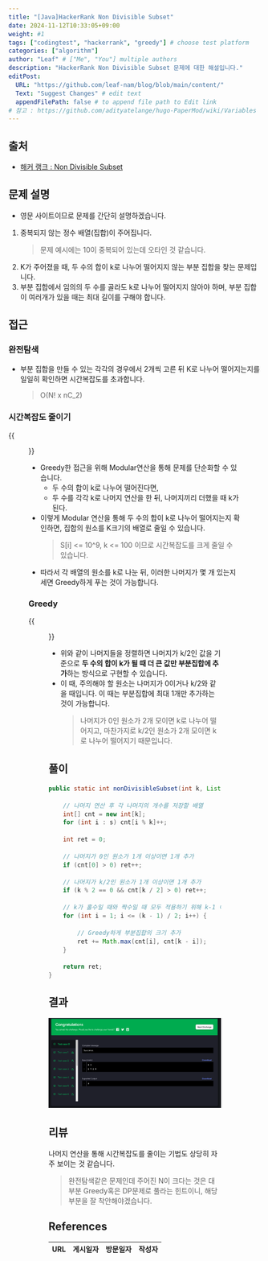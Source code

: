 ```yaml
---
title: "[Java]HackerRank Non Divisible Subset"
date: 2024-11-12T10:33:05+09:00
weight: #1
tags: ["codingtest", "hackerrank", "greedy"] # choose test platform
categories: ["algorithm"]
author: "Leaf" # ["Me", "You"] multiple authors
description: "HackerRank Non Divisible Subset 문제에 대한 해설입니다."
editPost:
  URL: "https://github.com/leaf-nam/blog/blob/main/content/"
  Text: "Suggest Changes" # edit text
  appendFilePath: false # to append file path to Edit link
# 참고 : https://github.com/adityatelange/hugo-PaperMod/wiki/Variables
---
```


## 출처

- [해커 랭크 : Non Divisible Subset](https://www.hackerrank.com/challenges/non-divisible-subset/problem)

## 문제 설명

- 영문 사이트이므로 문제를 간단히 설명하겠습니다.

1. 중복되지 않는 정수 배열(집합)이 주어집니다.
   > 문제 예시에는 10이 중복되어 있는데 오타인 것 같습니다.
2. K가 주어졌을 때, 두 수의 합이 k로 나누어 떨어지지 않는 부분 집합을 찾는 문제입니다.
3. 부분 집합에서 임의의 두 수를 골라도 k로 나누어 떨어지지 않아야 하며, 부분 집합이 여러개가 있을 때는 최대 길이를 구해야 합니다.

## 접근

### 완전탐색

- 부분 집합을 만들 수 있는 각각의 경우에서 2개씩 고른 뒤 K로 나누어 떨어지는지를 일일히 확인하면 시간복잡도를 초과합니다.
  > O(N! x nC_2)

### 시간복잡도 줄이기

{{<figure src="solve1.png" caption="Modular 연산을 통해 시간복잡도 줄이기">}}

- Greedy한 접근을 위해 Modular연산을 통해 문제를 단순화할 수 있습니다.
  - 두 수의 합이 k로 나누어 떨어진다면,
  - 두 수를 각각 k로 나머지 연산을 한 뒤, 나머지끼리 더했을 때 k가 된다.
- 이렇게 Modular 연산을 통해 두 수의 합이 k로 나누어 떨어지는지 확인하면, 집합의 원소를 K크기의 배열로 줄일 수 있습니다.
  > S[i] <= 10^9, k <= 100 이므로 시간복잡도를 크게 줄일 수 있습니다.
- 따라서 각 배열의 원소를 k로 나눈 뒤, 이러한 나머지가 몇 개 있는지 세면 Greedy하게 푸는 것이 가능합니다.

### Greedy

{{<figure src="solve2.png" caption="나머지 원소들끼리 합해서 k가 되는 경우 찾기">}}

- 위와 같이 나머지들을 정렬하면 나머지가 k/2인 값을 기준으로 **두 수의 합이 k가 될 때 더 큰 값만 부분집합에 추가**하는 방식으로 구현할 수 있습니다.
- 이 때, 주의해야 할 원소는 나머지가 0이거나 k/2와 같을 때입니다. 이 때는 부분집합에 최대 1개만 추가하는 것이 가능합니다.
  > 나머지가 0인 원소가 2개 모이면 k로 나누어 떨어지고, 마찬가지로 k/2인 원소가 2개 모이면 k로 나누어 떨어지기 때문입니다.

## 풀이

```java
public static int nonDivisibleSubset(int k, List<Integer> s) {

    // 나머지 연산 후 각 나머지의 개수를 저장할 배열
    int[] cnt = new int[k];
    for (int i : s) cnt[i % k]++;

    int ret = 0;

    // 나머지가 0인 원소가 1개 이상이면 1개 추가
    if (cnt[0] > 0) ret++;

    // 나머지가 k/2인 원소가 1개 이상이면 1개 추가
    if (k % 2 == 0 && cnt[k / 2] > 0) ret++;

    // k가 홀수일 때와 짝수일 때 모두 적용하기 위해 k-1 이후 2로 나눔
    for (int i = 1; i <= (k - 1) / 2; i++) {

        // Greedy하게 부분집합의 크기 추가
        ret += Math.max(cnt[i], cnt[k - i]);
    }

    return ret;
}
```

## 결과

![result](result.png)

## 리뷰

나머지 연산을 통해 시간복잡도를 줄이는 기법도 상당히 자주 보이는 것 같습니다.

> 완전탐색같은 문제인데 주어진 N이 크다는 것은 대부분 Greedy혹은 DP문제로 풀라는 힌트이니, 해당 부분을 잘 착안해야겠습니다.

## References

| URL | 게시일자 | 방문일자 | 작성자 |
| :-- | :------- | :------- | :----- |
